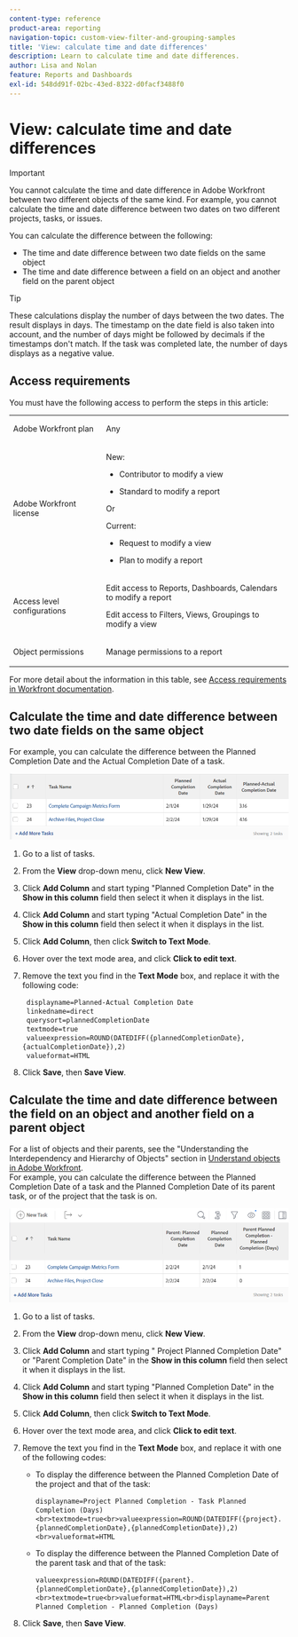```yaml
---
content-type: reference
product-area: reporting
navigation-topic: custom-view-filter-and-grouping-samples
title: 'View: calculate time and date differences'
description: Learn to calculate time and date differences.
author: Lisa and Nolan
feature: Reports and Dashboards
exl-id: 548dd91f-02bc-43ed-8322-d0facf3488f0
---
```

# View: calculate time and date differences

<!-- Audited: 1/2024 -->

>[!IMPORTANT]
>
>You cannot calculate the time and date difference in Adobe Workfront between two different objects of the same kind. For example, you cannot calculate the time and date difference between two dates on two different projects, tasks, or issues.

You can calculate the difference between the following:

* The time and date difference between two date fields on the same object
* The time and date difference between a field on an object and another field on the parent object

>[!TIP]
>
>These calculations display the number of days between the two dates. The result displays in days. The timestamp on the date field is also taken into account, and the number of days might be followed by decimals if the timestamps don't match. If the task was completed late, the number of days displays as a negative value.

## Access requirements

You must have the following access to perform the steps in this article:

<table style="table-layout:auto"> 
 <col> 
 <col> 
 <tbody> 
  <tr> 
   <td role="rowheader">Adobe Workfront plan</td> 
   <td> <p>Any</p> </td> 
  </tr> 
  <tr> 
   <td role="rowheader">Adobe Workfront license</td> 
   <td> <p>New: </p><ul><li><p>Contributor to modify a view </p></li><li>
   <p>Standard to modify a report</p></li></ul><p>Or</p><p>Current:</p><ul><li><p>Request to modify a view </p></li><li>
   <p>Plan to modify a report</p> </li><ul></td> 
  </tr> 
  <tr> 
   <td role="rowheader">Access level configurations</td> 
   <td> <p>Edit access to Reports, Dashboards, Calendars to modify a report</p> <p>Edit access to Filters, Views, Groupings to modify a view</p> </td> 
  </tr>  
  <tr> 
   <td role="rowheader">Object permissions</td> 
   <td> <p>Manage permissions to a report</p>  </td> 
  </tr> 
 </tbody> 
</table>

For more detail about the information in this table, see [Access requirements in Workfront documentation](/help/quicksilver/administration-and-setup/add-users/access-levels-and-object-permissions/access-level-requirements-in-documentation.md).

## Calculate the time and date difference between two date fields on the same object

For example, you can calculate the difference between the Planned Completion Date and the Actual Completion Date of a task.

![](assets/view-planned-actual-completion-dates-datediff-column-new.png)

1. Go to a list of tasks. 
1. From the **View** drop-down menu, click **New View**.

1. Click **Add Column** and start typing "Planned Completion Date" in the **Show in this column** field then select it when it displays in the list.

1. Click **Add Column** and start typing "Actual Completion Date" in the **Show in this column** field then select it when it displays in the list.

1. Click **Add Column**, then click **Switch to Text Mode**.

1. Hover over the text mode area, and click **Click to edit text**.
1. Remove the text you find in the **Text Mode** box, and replace it with the following code:

   ```
    displayname=Planned-Actual Completion Date
    linkedname=direct
    querysort=plannedCompletionDate
    textmode=true
    valueexpression=ROUND(DATEDIFF({plannedCompletionDate},{actualCompletionDate}),2)
    valueformat=HTML
   ```

1. Click **Save**, then **Save View**.

## Calculate the time and date difference between the field on an object and another field on a parent object

For a list of objects and their parents, see the "Understanding the Interdependency and Hierarchy of Objects" section in [Understand objects in Adobe Workfront](../../../workfront-basics/navigate-workfront/workfront-navigation/understand-objects.md).  
For example, you can calculate the difference between the Planned Completion Date of a task and the Planned Completion Date of its parent task, or of the project that the task is on.

![](assets/view-project-planned-task-planned-completion-dates-datediff-column-new.png)

1. Go to a list of tasks. 
1. From the **View** drop-down menu, click **New View**.

1. Click **Add Column** and start typing " Project Planned Completion Date" or "Parent Completion Date" in the **Show in this column** field then select it when it displays in the list.

1. Click **Add Column** and start typing "Planned Completion Date" in the **Show in this column** field then select it when it displays in the list.

1. Click **Add Column**, then click **Switch to Text Mode**.

1. Hover over the text mode area, and click **Click to edit text**.
1. Remove the text you find in the **Text Mode** box, and replace it with one of the following codes:

   * To display the difference between the Planned Completion Date of the project and that of the task:

     ```   
     displayname=Project Planned Completion - Task Planned Completion (Days)<br>textmode=true<br>valueexpression=ROUND(DATEDIFF({project}.{plannedCompletionDate},{plannedCompletionDate}),2)<br>valueformat=HTML
     ```

   * To display the difference between the Planned Completion Date of the parent task and that of the task:

     ```   
     valueexpression=ROUND(DATEDIFF({parent}.{plannedCompletionDate},{plannedCompletionDate}),2)<br>textmode=true<br>valueformat=HTML<br>displayname=Parent Planned Completion - Planned Completion (Days)
     ```

1. Click **Save**, then **Save View**.
